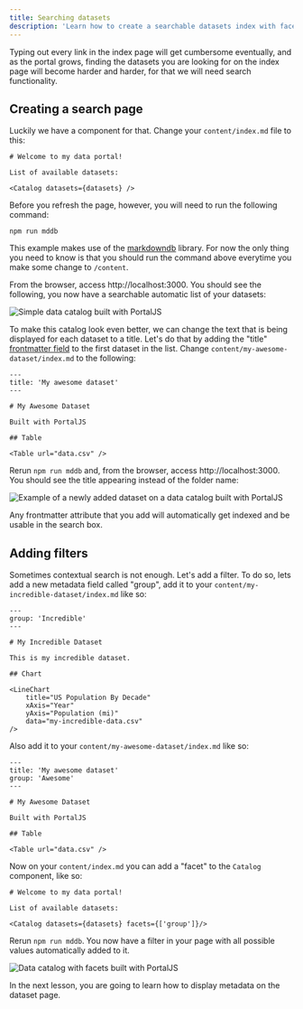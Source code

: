```yaml
---
title: Searching datasets
description: 'Learn how to create a searchable datasets index with facets on a PortalJs data portal'
---
```


Typing out every link in the index page will get cumbersome eventually, and as the portal grows, finding the datasets you are looking for on the index page will become harder and harder, for that we will need search functionality.

## Creating a search page

Luckily we have a component for that. Change your `content/index.md` file to this:

```
# Welcome to my data portal!

List of available datasets:

<Catalog datasets={datasets} />
```

Before you refresh the page, however, you will need to run the following command:

```
npm run mddb
```

This example makes use of the [markdowndb](https://github.com/datopian/markdowndb) library. For now the only thing you need to know is that you should run the command above everytime you make some change to `/content`.

From the browser, access http://localhost:3000. You should see the following, you now have a searchable automatic list of your datasets:

![Simple data catalog built with PortalJS](https://i.imgur.com/9HfSPIx.png)

To make this catalog look even better, we can change the text that is being displayed for each dataset to a title. Let's do that by adding the "title" [frontmatter field](https://daily-dev-tips.com/posts/what-exactly-is-frontmatter/) to the first dataset in the list. Change `content/my-awesome-dataset/index.md` to the following:

```
---
title: 'My awesome dataset'
---

# My Awesome Dataset

Built with PortalJS

## Table

<Table url="data.csv" />
```

Rerun `npm run mddb` and, from the browser, access http://localhost:3000. You should see the title appearing instead of the folder name:

![Example of a newly added dataset on a data catalog built with PortalJS](https://i.imgur.com/nvmSnJ5.png)

Any frontmatter attribute that you add will automatically get indexed and be usable in the search box.

## Adding filters

Sometimes contextual search is not enough. Let's add a filter. To do so, lets add a new metadata field called "group", add it to your `content/my-incredible-dataset/index.md` like so:

```
---
group: 'Incredible'
---

# My Incredible Dataset

This is my incredible dataset.

## Chart

<LineChart
    title="US Population By Decade"
    xAxis="Year"
    yAxis="Population (mi)"
    data="my-incredible-data.csv"
/>
```

Also add it to your `content/my-awesome-dataset/index.md` like so:

```
---
title: 'My awesome dataset'
group: 'Awesome'
---

# My Awesome Dataset

Built with PortalJS

## Table

<Table url="data.csv" />
```

Now on your `content/index.md` you can add a "facet" to the `Catalog` component, like so:

```
# Welcome to my data portal!

List of available datasets:

<Catalog datasets={datasets} facets={['group']}/>
```

Rerun `npm run mddb`. You now have a filter in your page with all possible values automatically added to it.

![Data catalog with facets built with PortalJS](https://i.imgur.com/p2miSdg.png)

In the next lesson, you are going to learn how to display metadata on the dataset page.

<DocsPagination prev="/docs/creating-new-datasets" next="/docs/showing-metadata" />
